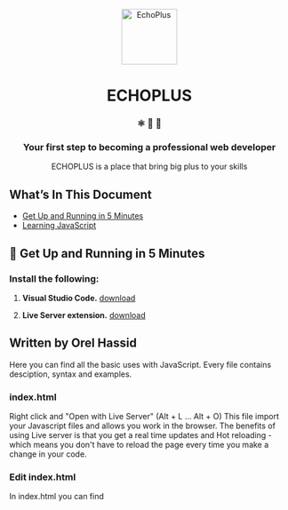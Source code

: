 <p align="center">
  <a href="https://drive.google.com/uc?id=1BJOIzw2dRLjRhybJGoh5DlZdHEiA_jGx">
    <img alt="EchoPlus" src="https://drive.google.com/uc?id=1BJOIzw2dRLjRhybJGoh5DlZdHEiA_jGx" width="100" />
  </a>
</p>
<h1 align="center">
  ECHOPLUS
</h1>

<h3 align="center">
  ⚛️ 📄 🚀
</h3>
<h3 align="center">
  Your first step to becoming a professional web developer
</h3>
<p align="center">
  ECHOPLUS is a place that bring big plus to your skills
</p>
<p align="center"> </p>

## What’s In This Document

- [Get Up and Running in 5 Minutes](#-get-up-and-running-in-5-minutes)
- [Learning JavaScript](#-learning-javascript)

## 🚀 Get Up and Running in 5 Minutes

### Install the following:

1. **Visual Studio Code.**
   <a href="https://code.visualstudio.com/download">download</a>

2. **Live Server extension.**
   <a href="https://marketplace.visualstudio.com/items?itemName=ritwickdey.LiveServer">download</a>

## Written by Orel Hassid

Here you can find all the basic uses with JavaScript.
Every file contains desciption, syntax and examples.

### index.html

Right click and "Open with Live Server" (Alt + L ... Alt + O)
This file import your Javascript files and allows you work in the browser.
The benefits of using Live server is that you get a real time updates and Hot reloading - which means you don't have to reload the page every time you make a change in your code.

### Edit index.html

In index.html you can find <script> tag.
whenever you work with specific javascript file dont forget to reference it inside the src attribute.
